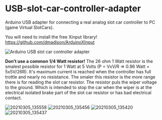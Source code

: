 # USB-slot-car-controller-adapter
Arduino USB adapter for connecting a real analog slot car controller to PC (game Virtual SlotCars).

You will need to install the free Xinput library! https://github.com/dmadison/ArduinoXInput


![Arduino USB slot car controller adapter](https://user-images.githubusercontent.com/79975566/110134779-0e34ac00-7dce-11eb-99cd-8cc50ce4cb02.png)

**Don't use a common 1/4 Watt resistor!**
The 26 ohm 1 Watt resistor is the smalest possible resistor for 1 Watt at 5 Volts (P = VxV/R => 0.96 Watt = 5x5V/26R). 
It's maximum current is reached when the controller has full trottle and nearly no resistance.
The smaler this resistor is the more range there is for reading the slot car resistor.
The resistor puls the wiper voltage to the ground. Which is intended to stop the car when the wiper is at the electrical isolated brake part of the slot car resistor or has bad electrical contact.


![20210305_135558](https://user-images.githubusercontent.com/79975566/110118970-6f9f4f80-7dbb-11eb-8812-f8b6a421316b.jpg)
![20210305_135456](https://user-images.githubusercontent.com/79975566/110118994-75953080-7dbb-11eb-8261-c2a59c90fd44.jpg)
![20210305_135420](https://user-images.githubusercontent.com/79975566/110119007-79c14e00-7dbb-11eb-9f82-e38dd3e9c552.jpg)
![20210305_135437](https://user-images.githubusercontent.com/79975566/110119010-7c23a800-7dbb-11eb-8d13-e368e3763dd3.jpg)
